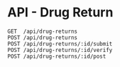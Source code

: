 # API - Drug Return

```
GET  /api/drug-returns
POST /api/drug-returns
POST /api/drug-returns/:id/submit
POST /api/drug-returns/:id/verify
POST /api/drug-returns/:id/post
```
